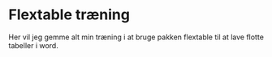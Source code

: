 # Flextable træning
Her vil jeg gemme alt min træning i at bruge pakken flextable til at lave flotte tabeller i word.
